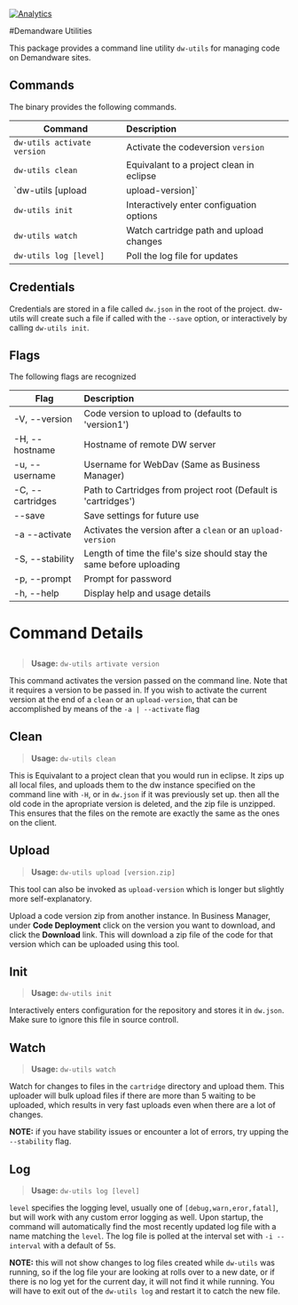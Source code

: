 [![Analytics](https://ga-beacon.appspot.com/UA-66081238-2/github/readme)](https://github.com/igrigorik/ga-beacon)
<!--[![Analytics](https://ga-beacon.appspot.com/UA-66081238-2/npm/readme)](https://github.com/igrigorik/ga-beacon)-->
#Demandware Utilities

This package provides a command line utility `dw-utils` for managing code on Demandware sites.

## Commands
The binary provides the following commands.

| Command                              | Description                               |
| ---------------------                | :---------------------------------------- |
| `dw-utils activate version`          | Activate the codeversion `version`        |
| `dw-utils clean`                     | Equivalant to a project clean in eclipse  |
| `dw-utils [upload | upload-version]` | Upload a zipped code version to a sandbox |
| `dw-utils init`                      | Interactively enter configuation options  |
| `dw-utils watch`                     | Watch cartridge path and upload changes   |
| `dw-utils log [level]`               | Poll the log file for updates             |

## Credentials

Credentials are stored in a file called `dw.json` in the root of the project.
dw-utils will create such a file if called with the `--save` option, or interactively by calling `dw-utils init`. 


## Flags

The following flags are recognized

| Flag             | Description                                                          |
| ----             | :----------                                                          |
| -V, --version    | Code version to upload to (defaults to 'version1')                   |
| -H, --hostname   | Hostname of remote DW server                                         |
| -u, --username   | Username for WebDav (Same as Business Manager)                       |
| -C, --cartridges | Path to Cartridges from project root (Default is 'cartridges')       |
| --save           | Save settings for future use                                         |
| -a --activate    | Activates the version after a `clean` or an `upload-version`         |
| -S, --stability  | Length of time the file's size should stay the same before uploading |
| -p, --prompt     | Prompt for password                                                  |
| -h, --help       | Display help and usage details                                       |


# Command Details

##
> **Usage:** `dw-utils artivate version`

This command activates the version passed on the command line. Note that it requires a version to be passed in. If you
wish to activate the current version at the end of a `clean` or an `upload-version`, that can be accomplished by means
of the `-a | --activate` flag


## Clean

> **Usage:** `dw-utils clean`

This is Equivalant to a project clean that you would run in eclipse. It zips up all local files, and uploads them to 
the dw instance specified on the command line with `-H`, or in `dw.json` if it was previously set up. then all the old
code in the apropriate version is deleted, and the zip file is unzipped. This ensures that the files on the remote
are exactly the same as the ones on the client.

## Upload 

> **Usage:** `dw-utils upload [version.zip]`

This tool can also be invoked as `upload-version` which is longer but slightly more self-explanatory.

Upload a code version zip from another instance. In Business Manager, under **Code Deployment** click on the version 
you want to download, and click the **Download** link. This will download a zip file of the code for that version
which can be uploaded using this tool.


## Init

> **Usage:** `dw-utils init`

Interactively enters configuration for the repository and stores it in `dw.json`. Make sure to ignore this file in
source controll.

## Watch

> **Usage:** `dw-utils watch`

Watch for changes to files in the `cartridge` directory and upload them. 
This uploader will bulk upload files if there are more than 5 waiting to be uploaded, which results in very fast uploads
even when there are a lot of changes. 

**NOTE:** if you have stability issues or encounter a lot of errors, try upping the `--stability` flag.

## Log
> **Usage:** `dw-utils log [level]`

`level` specifies the logging level, usually one of `[debug,warn,eror,fatal]`, but will work with any custom error
logging as well. Upon startup, the command will automatically find the most recently updated log file with a name
matching the `level`. The log file is polled at the interval set with `-i --interval` with a default of 5s. 

**NOTE:** this will not show changes to log files created while `dw-utils` was running, so if the log file your are looking at
rolls over to a new date, or if there is no log yet for the current day, it will not find it while running. You will
have to exit out of the `dw-utils log` and restart it to catch the new file.
